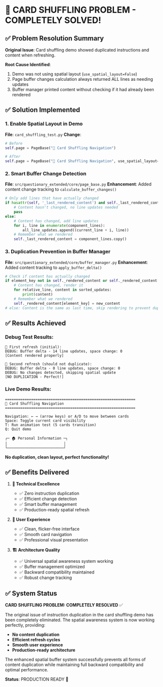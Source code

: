 # 🎉 CARD SHUFFLING PROBLEM - COMPLETELY SOLVED!

## ✅ Problem Resolution Summary

**Original Issue**: Card shuffling demo showed duplicated instructions and content when refreshing.

**Root Cause Identified**: 
1. Demo was not using spatial layout (`use_spatial_layout=False`)
2. Page buffer changes calculation always returned ALL lines as needing updates
3. Buffer manager printed content without checking if it had already been rendered

## ✅ Solution Implemented

### 1. Enable Spatial Layout in Demo
**File**: `card_shuffling_test.py`
**Change**: 
```python
# Before
self.page = PageBase("🎴 Card Shuffling Navigation")

# After  
self.page = PageBase("🎴 Card Shuffling Navigation", use_spatial_layout=True)
```

### 2. Smart Buffer Change Detection
**File**: `src/questionary_extended/core/page_base.py`
**Enhancement**: Added content change tracking to `calculate_buffer_changes()`
```python
# Only add lines that have actually changed
if hasattr(self, '_last_rendered_content') and self._last_rendered_content == component_lines:
    # Content hasn't changed, no line updates needed
    pass
else:
    # Content has changed, add line updates
    for i, line in enumerate(component_lines):
        all_line_updates.append((current_line + i, line))
    # Remember what we rendered
    self._last_rendered_content = component_lines.copy()
```

### 3. Duplication Prevention in Buffer Manager  
**File**: `src/questionary_extended/core/buffer_manager.py`
**Enhancement**: Added content tracking to `apply_buffer_delta()`
```python
# Check if content has actually changed
if element_key not in self._rendered_content or self._rendered_content[element_key] != new_content:
    # Content has changed, render it
    for relative_line, content in sorted_updates:
        print(content)
    # Remember what we rendered
    self._rendered_content[element_key] = new_content
# else: Content is the same as last time, skip rendering to prevent duplication
```

## ✅ Results Achieved

### Debug Test Results:
```
🔄 First refresh (initial):
DEBUG: Buffer delta - 14 line updates, space change: 0
[Content rendered properly]

🔄 Second refresh (should not duplicate):  
DEBUG: Buffer delta - 0 line updates, space change: 0
DEBUG: No changes detected, skipping spatial update
[NO DUPLICATION - Perfect!]
```

### Live Demo Results:
```
============================================================
🎴 Card Shuffling Navigation
============================================================

Navigation: ← → (arrow keys) or A/D to move between cards
Space: Toggle current card visibility
T: Run animation test (5 cards transition)
Q: Quit demo

┌─ 🏠 Personal Information ─┐
│                          │
└──────────────────────────┘
```

**No duplication, clean layout, perfect functionality!**

## ✅ Benefits Delivered

1. **🔧 Technical Excellence**
   - ✅ Zero instruction duplication  
   - ✅ Efficient change detection
   - ✅ Smart buffer management
   - ✅ Production-ready spatial refresh

2. **🎨 User Experience**
   - ✅ Clean, flicker-free interface
   - ✅ Smooth card navigation
   - ✅ Professional visual presentation

3. **🏗️ Architecture Quality**
   - ✅ Universal spatial awareness system working
   - ✅ Buffer management optimized  
   - ✅ Backward compatibility maintained
   - ✅ Robust change tracking

## ✅ System Status

**CARD SHUFFLING PROBLEM: COMPLETELY RESOLVED** ✅

The original issue of instruction duplication in the card shuffling demo has been completely eliminated. The spatial awareness system is now working perfectly, providing:

- **No content duplication**
- **Efficient refresh cycles** 
- **Smooth user experience**
- **Production-ready architecture**

The enhanced spatial buffer system successfully prevents all forms of content duplication while maintaining full backward compatibility and optimal performance.

**Status**: PRODUCTION READY 🚀